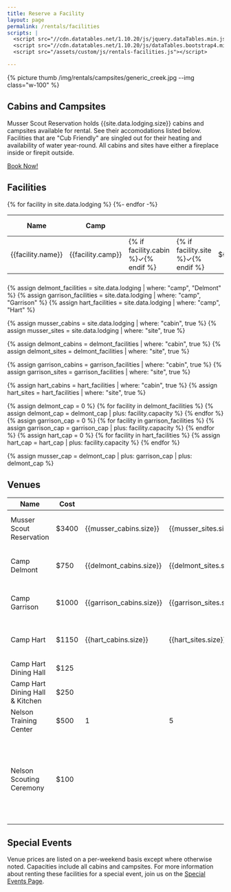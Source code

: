 ```yaml
---
title: Reserve a Facility
layout: page
permalink: /rentals/facilities
scripts: |
  <script src="//cdn.datatables.net/1.10.20/js/jquery.dataTables.min.js"></script>
  <script src="//cdn.datatables.net/1.10.20/js/dataTables.bootstrap4.min.js"></script>
  <script src="/assets/custom/js/rentals-facilities.js"></script>

---
```


<div class="card my-3">
  <div class="row">
    <div class="col-md-3">
      {% picture thumb /img/rentals/campsites/generic_creek.jpg --img class="w-100" %}
    </div>
    <div class="col-md-9 p-3">
      <div class="card-block px-3">
        <h2 class="card-title">Cabins and Campsites</h2>
        <p class="card-text">Musser Scout Reservation holds {{site.data.lodging.size}} cabins and campsites available for rental. See their accomodations listed below. Facilities that are "Cub Friendly" are singled out for their heating and availability of water year-round. All cabins and sites have either a fireplace inside or firepit outside.</p>
        <p>
          <a class="btn btn-primary" href="http://colbsa.doubleknot.com/facilitycalendar/2852" target="_blank">Book Now!</a>
        </p>
      </div>
    </div>
  </div>
</div>

## Facilities
<table class="table table-striped table-responsive" id="facilitiesTable">
  <thead>
    <tr class="text-nowrap">
      <th scope="col">Name</th>
      <th scope="col">Camp</th>
      <th scope="col"><abbr title="Cabin"><i class="fas fa-home"></i></abbr></th>
      <th scope="col"><abbr title="Campsite"><i class="fas fa-campground"></i></abbr></th>
      <th scope="col">Cost</th>
      <th scope="col"><abbr title="Capacity">Cap</abbr></th>
      <th scope="col"><abbr title="Adirondacks">Adir</abbr></th>
      <th scope="col">Cots</th>
      <th scope="col"><abbr title="Electricity">Elec</abbr></th>
      <th scope="col">Heat</th>
      <th scope="col">Stove</th>
      <th scope="col"><abbr title="Refrigerator">Ref</abbr></th>
      <th scope="col">Water</th>
      <th scope="col">Restroom</th>
      <th scope="col">Pavilion</th>
      <th scope="col">Parking</th>
      <th scope="col">Cub Friendly</th>
    </tr>
  </thead>
  <tbody>
  {% for facility in site.data.lodging %}
    <tr>
      <td class="text-nowrap" scope="row">{{facility.name}}</td>
      <td>{{facility.camp}}</td>
      <td>{% if facility.cabin %}&check;{% endif %}</td>
      <td>{% if facility.site %}&check;{% endif %}</td>
      <td>&dollar;{{facility.cost}}</td>
      <td>{{facility.capacity}}</td>
      <td>{{facility.adirondacks}}</td>
      <td>{% if facility.cots %}&check;{% endif %}</td>
      <td>{% if facility.electricity %}&check;{% endif %}</td>
      <td>{% if facility.heat %}&check;{% endif %}</td>
      <td>{{facility.stove}}</td>
      <td>{% if facility.refrigerator %}&check;{% endif %}</td>
      <td>{{facility.water}}</td>
      <td>{{facility.restroom}}</td>
      <td>{% if facility.pavilion %}&check;{% endif %}</td>
      <td>{% if facility.parking %}&check;{% endif %}</td>
      <td>{% if facility.cubs %}&check;{% endif %}</td>
    </tr>
  {%- endfor -%}
  </tbody>
  <tfoot>
    <tr class="text-nowrap">
      <th></th>
      <th></th>
      <th></th>
      <th></th>
      <th></th>
      <th></th>
      <th></th>
      <th></th>
      <th></th>
      <th></th>
      <th></th>
      <th></th>
      <th></th>
      <th></th>
      <th></th>
      <th></th>
      <th></th>
    </tr>
  </tfoot>
</table>

{% assign delmont_facilities = site.data.lodging | where: "camp", "Delmont" %}
{% assign garrison_facilities = site.data.lodging | where: "camp", "Garrison" %}
{% assign hart_facilities = site.data.lodging | where: "camp", "Hart" %}

{% assign musser_cabins = site.data.lodging | where: "cabin", true %}
{% assign musser_sites = site.data.lodging | where: "site", true %}

{% assign delmont_cabins = delmont_facilities | where: "cabin", true %}
{% assign delmont_sites = delmont_facilities | where: "site", true %}

{% assign garrison_cabins = garrison_facilities | where: "cabin", true %}
{% assign garrison_sites = garrison_facilities | where: "site", true %}

{% assign hart_cabins = hart_facilities | where: "cabin", true %}
{% assign hart_sites = hart_facilities | where: "site", true %}

{% assign delmont_cap = 0 %}
{% for facility in delmont_facilities %}
  {% assign delmont_cap = delmont_cap | plus: facility.capacity %}
{% endfor %}
{% assign garrison_cap = 0 %}
{% for facility in garrison_facilities %}
  {% assign garrison_cap = garrison_cap | plus: facility.capacity %}
{% endfor %}
{% assign hart_cap = 0 %}
{% for facility in hart_facilities %}
  {% assign hart_cap = hart_cap | plus: facility.capacity %}
{% endfor %}

{% assign musser_cap = delmont_cap | plus: garrison_cap | plus: delmont_cap %}

<div class="row">
  <div class="col">
    <h2>Venues</h2>
    <table class="table table-striped table-responsive">
      <thead>
        <tr class="text-nowrap">
          <th scope="col">Name</th>
          <th scope="col">Cost</th>
          <th scope="col"><abbr title="Cabins"><i class="fas fa-home"></i></abbr></th>
          <th scope="col"><abbr title="Campsites"><i class="fas fa-campground"></i></abbr></th>
          <th scope="col"><abbr title="Capacity">Cap</abbr></th>
          <th scope="col">Notes</th>
        </tr>
      </thead>
      <tbody>
        <tr>
          <td scope="row">Musser Scout Reservation</td>
          <td>&dollar;3400</td>
          <td>{{musser_cabins.size}}</td>
          <td>{{musser_sites.size}}</td>
          <td>{{musser_cap | divided_by: 10 | round | times: 10}}</td>
          <td></td>
        </tr>
        <tr>
          <td scope="row">Camp Delmont</td>
          <td>&dollar;750</td>
          <td>{{delmont_cabins.size}}</td>
          <td>{{delmont_sites.size}}</td>
          <td>{{delmont_cap | divided_by: 10 | round | times: 10}}</td>
          <td></td>
        </tr>
        <tr>
          <td scope="row">Camp Garrison</td>
          <td>&dollar;1000</td>
          <td>{{garrison_cabins.size}}</td>
          <td>{{garrison_sites.size}}</td>
          <td>{{garrison_cap | divided_by: 10 | round | times: 10}}</td>
          <td></td>
        </tr>
        <tr>
          <td scope="row">Camp Hart</td>
          <td>&dollar;1150</td>
          <td>{{hart_cabins.size}}</td>
          <td>{{hart_sites.size}}</td>
          <td>{{hart_cap | divided_by: 10 | round | times: 10}}</td>
          <td>Includes Dining Hall and Kitchen</td>
        </tr>
        <tr>
          <td scope="row">Camp Hart Dining Hall</td>
          <td>&dollar;125</td>
          <td></td>
          <td></td>
          <td></td>
          <td></td>
        </tr>
        <tr>
          <td scope="row">Camp Hart Dining Hall &amp; Kitchen</td>
          <td>&dollar;250</td>
          <td></td>
          <td></td>
          <td></td>
          <td></td>
        </tr>
        <tr>
          <td scope="row">Nelson Training Center</td>
          <td>&dollar;500</td>
          <td>1</td>
          <td>5</td>
          <td></td>
          <td></td>
        </tr>
        <tr>
          <td scope="row">Nelson Scouting Ceremony</td>
          <td>&dollar;100</td>
          <td></td>
          <td></td>
          <td></td>
          <td>For an approximately 3 hour ceremony or other event. Not available to book longer than a month in advance.</td>
        </tr>
      </tbody>
    </table>
  </div>
  <div class="col">
    <h2>Special Events</h2>
    Venue prices are listed on a per-weekend basis except where otherwise noted. Capacities include all cabins and campsites. For more information about renting these facilities for a special event, join us on the <a href="/rentals/private-events">Special Events Page</a>.
  </div>
</div>
